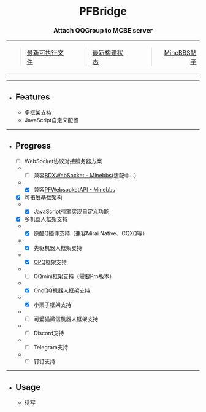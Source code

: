 
<div align="center">
    <h1>PFBridge</h1>
    <h3>Attach QQGroup to MCBE server</h3>
</div>
<div align="center">
    <table border="0">
        <tr>
            <td>
                <blockquote>
                    <a href="https://github.com/littlegao233/PFBridge/releases">最新可执行文件</a>
                </blockquote>
            <td>
                <blockquote>
                    <a href="https://dev.azure.com/gaoxinhong2004/PFBridge/_build?definitionId=2">最新构建状态</a>
                </blockquote>
            </td>
            <td>
            </td>
            <td align="right">
                <blockquote>
                    <a href="https://www.minebbs.com/resources/1975/">MineBBS帖子</a>
                </blockquote>
            </td>
        </tr>
    </table>
</div>
<hr>

- ## Features
   - 多框架支持
   - JavaScript自定义配置
---
- ## Progress
    - [ ] WebSocket协议对接服务器方案
    - - [ ] 兼容[BDXWebSocket - Minebbs](https://www.minebbs.com/threads/3537/)(适配中...)
    - - [x] 兼容[PFWebsocketAPI - Minebbs](https://www.minebbs.com/resources/1632/)
    - [x] 可拓展基础架构
    - - [x] JavaScript引擎实现自定义功能
    - [x] 多机器人框架支持
    - - [x] 原酷Q插件支持（兼容Mirai Native、CQXQ等）
    - - [x] 先驱机器人框架支持
    - - [x] [OPQ](https://github.com/OPQBOT/OPQ)框架支持
    - - [ ] QQmini框架支持（需要Pro版本）
    - - [X] OnoQQ机器人框架支持
    - - [X] 小栗子框架支持
    - - [ ] 可爱猫微信机器人框架支持
    - - [ ] Discord支持
    - - [ ] Telegram支持
    - - [ ] 钉钉支持
---
- ## Usage
   - 待写
